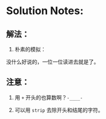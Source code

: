 # Solution Notes:

## 解法：

1.  朴素的模拟：

没什么好说的，一位一位读进去就是了。



## 注意：

1. 用 `+` 开头的也算数啊？`-____-`

2. 可以用 `strip` 去除开头和结尾的字符。
